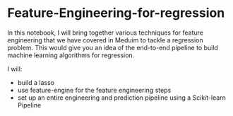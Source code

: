 # Feature-Engineering-for-regression
In this notebook, I will bring together various techniques for feature engineering that we have covered in Meduim  to tackle a regression problem. This would give you an idea of the end-to-end pipeline to build machine learning algorithms for regression.

I will:
- build a lasso
- use feature-engine for the feature engineering steps
- set up an entire engineering and prediction pipeline using a Scikit-learn Pipeline


